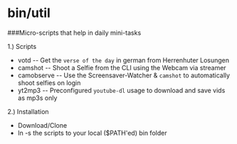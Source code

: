 # bin/util

###Micro-scripts that help in daily mini-tasks

1.) Scripts
* votd -- Get the `verse of the day` in german from Herrenhuter Losungen
* camshot -- Shoot a Selfie from the CLI using the Webcam via streamer
* camobserve -- Use the Screensaver-Watcher & `camshot` to automatically shoot selfies on login
* yt2mp3 -- Preconfigured `youtube-dl` usage to download and save vids as mp3s only

2.) Installation

* Download/Clone
* ln -s the scripts to your local ($PATH'ed) bin folder
